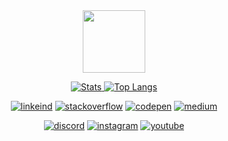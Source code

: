 <div id="header" align="center">
  <img src="https://media.giphy.com/media/M9gbBd9nbDrOTu1Mqx/giphy.gif" width="100" />
  <article class="markdown-body entry-content container-lg f5" itemprop="text">
    <p dir="auto">
      <a target="_blank" rel="noopener noreferrer nofollow" href="https://camo.githubusercontent.com/18e3ba3f820889870a093169d87bf1b53be95b7dc4526aba6d50171f1ee94c57/68747470733a2f2f6769746875622d726561646d652d73746174732e76657263656c2e6170702f6170693f757365726e616d653d636f6465726d6172636f73267468656d653d6461726b26636f756e745f707269766174653d747275652673686f775f69636f6e733d74727565267469746c655f636f6c6f723d3665343063392669636f6e5f636f6c6f723d366534306339266c696e655f6865696768743d3230"><img src="https://camo.githubusercontent.com/18e3ba3f820889870a093169d87bf1b53be95b7dc4526aba6d50171f1ee94c57/68747470733a2f2f6769746875622d726561646d652d73746174732e76657263656c2e6170702f6170693f757365726e616d653d636f6465726d6172636f73267468656d653d6461726b26636f756e745f707269766174653d747275652673686f775f69636f6e733d74727565267469746c655f636f6c6f723d3665343063392669636f6e5f636f6c6f723d366534306339266c696e655f6865696768743d3230" alt="Stats" data-canonical-src="https://github-readme-stats.vercel.app/api?username=denernun&amp;theme=dark&amp;count_private=true&amp;show_icons=true&amp;title_color=6e40c9&amp;icon_color=6e40c9&amp;line_height=20" style="max-width: 100%;">
      </a>
      <a target="_blank" rel="noopener noreferrer nofollow" href="https://camo.githubusercontent.com/b280c9d29c0b0aa7a31d15610bcb596b5569d0ddf15770d7b4a589002037b5aa/68747470733a2f2f6769746875622d726561646d652d73746174732e76657263656c2e6170702f6170692f746f702d6c616e67732f3f757365726e616d653d636f6465726d6172636f73267468656d653d6461726b266578636c7564655f7265706f3d656e63727970746f722c6465762d6461726b2d7468656d65266c61796f75743d636f6d706163742673686f775f69636f6e733d74727565267469746c655f636f6c6f723d3665343063392669636f6e5f636f6c6f723d366534306339"><img src="https://camo.githubusercontent.com/b280c9d29c0b0aa7a31d15610bcb596b5569d0ddf15770d7b4a589002037b5aa/68747470733a2f2f6769746875622d726561646d652d73746174732e76657263656c2e6170702f6170692f746f702d6c616e67732f3f757365726e616d653d636f6465726d6172636f73267468656d653d6461726b266578636c7564655f7265706f3d656e63727970746f722c6465762d6461726b2d7468656d65266c61796f75743d636f6d706163742673686f775f69636f6e733d74727565267469746c655f636f6c6f723d3665343063392669636f6e5f636f6c6f723d366534306339" alt="Top Langs" data-canonical-src="https://github-readme-stats.vercel.app/api/top-langs/?username=denernun&amp;theme=dark&amp;exclude_repo=encryptor,dev-dark-theme&amp;layout=compact&amp;show_icons=true&amp;title_color=6e40c9&amp;icon_color=6e40c9" style="max-width: 100%;">
      </a>
    </p>
    <p dir="auto"></p>
    <p dir="auto">
      <a href="https://www.linkedin.com/in/denernun/" rel="nofollow"><img src="https://camo.githubusercontent.com/6d8701c93402044c6d98f353daa5df9b481441d0d1c94f78b6271f934d595c88/68747470733a2f2f696d672e736869656c64732e696f2f7374617469632f76313f7374796c653d666c6174266c6f676f3d6c696e6b6564696e266c6162656c3d6c696e6b6564696e26636f6c6f723d303037374235266d6573736167653d636f6465726d6172636f73" alt="linkeind" data-canonical-src="https://img.shields.io/static/v1?style=flat&amp;logo=linkedin&amp;label=linkedin&amp;color=0077B5&amp;message=denernun" style="max-width: 100%;"></a>
      <a href="https://stackoverflow.com/users/4142377/dener-rocha" rel="nofollow"><img src="https://camo.githubusercontent.com/12eb2403b3ee21b4b6a5d209f095d648e31051748dc4682ff48b46da6f334cc5/68747470733a2f2f696d672e736869656c64732e696f2f7374617469632f76313f7374796c653d666c6174266c6f676f3d737461636b6f766572666c6f77266c6162656c3d737461636b6f766572666c6f7726636f6c6f723d464537413136266d6573736167653d636f6465726d6172636f73" alt="stackoverflow" data-canonical-src="https://img.shields.io/static/v1?style=flat&amp;logo=stackoverflow&amp;label=stackoverflow&amp;color=FE7A16&amp;message=denernun" style="max-width: 100%;"></a>
      <a href="https://codepen.io/denernun" rel="nofollow"><img src="https://camo.githubusercontent.com/f7a8d1150c17dabf9a096fafbfff9cd2ac3cc4f4a8e2397df45ec3f8b816c11d/68747470733a2f2f696d672e736869656c64732e696f2f7374617469632f76313f7374796c653d666c6174266c6f676f3d636f646570656e266c6162656c3d636f646570656e26636f6c6f723d303030303030266d6573736167653d636f6465726d6172636f73" alt="codepen" data-canonical-src="https://img.shields.io/static/v1?style=flat&amp;logo=codepen&amp;label=codepen&amp;color=000000&amp;message=denernun" style="max-width: 100%;"></a>
      <a href="https://medium.com/@denernun" rel="nofollow"><img src="https://camo.githubusercontent.com/12f0d128d1338522a987aee48827a46eb8c5405c15b61534574b573f8ff2e705/68747470733a2f2f696d672e736869656c64732e696f2f7374617469632f76313f7374796c653d666c6174266c6f676f3d6d656469756d266c6162656c3d4d656469756d26636f6c6f723d313231303045266d6573736167653d636f6465726d6172636f73" alt="medium" data-canonical-src="https://img.shields.io/static/v1?style=flat&amp;logo=medium&amp;label=Medium&amp;color=12100E&amp;message=denernun" style="max-width: 100%;"></a>
    </p>
    <p dir="auto">
      <a href="https://discord.com/users/369646295482368001" rel="nofollow"><img src="https://camo.githubusercontent.com/e231e7dc5e264fa28fc57d0fce778aa7fc7bd627899f07c7d4e8886860c71e3d/68747470733a2f2f696d672e736869656c64732e696f2f7374617469632f76313f7374796c653d666c6174266c6f676f3d646973636f7264266c6162656c3d646973636f726426636f6c6f723d303030303030266d6573736167653d636f6465726d6172636f7325323336363139" alt="discord" data-canonical-src="https://img.shields.io/static/v1?style=flat&amp;logo=discord&amp;label=discord&amp;color=000000&amp;message=denernun%236619" style="max-width: 100%;"></a>
      <a href="https://www.instagram.com/denernun/" rel="nofollow"><img src="https://camo.githubusercontent.com/b4a20b7a4579088df19c311b6ebcbe09c4452a37acf3f04ba04ca4309671d47f/68747470733a2f2f696d672e736869656c64732e696f2f7374617469632f76313f7374796c653d666c6174266c6f676f3d696e7374616772616d266c6162656c3d696e7374616772616d26636f6c6f723d453434303546266d6573736167653d636f6465726d6172636f73" alt="instagram" data-canonical-src="https://img.shields.io/static/v1?style=flat&amp;logo=instagram&amp;label=instagram&amp;color=E4405F&amp;message=denernun" style="max-width: 100%;"></a>
      <a href="https://www.youtube.com/channel/UCL0WuDCzfDvA1ubLIgVzC2Q" rel="nofollow"><img src="https://camo.githubusercontent.com/7eaef94c5f3c09a1b55700c812419f97711be95480d1e14acaaae1bc65efd0e3/68747470733a2f2f696d672e736869656c64732e696f2f7374617469632f76313f7374796c653d666c6174266c6f676f3d796f7574756265266c6162656c3d4368616e6e656c26636f6c6f723d464630303030266d6573736167653d4d792532304a756d7073253230" alt="youtube" data-canonical-src="https://img.shields.io/static/v1?style=flat&amp;logo=youtube&amp;label=Channel&amp;color=FF0000&amp;message=denernun" style="max-width: 100%;"></a>
    </p>
    <img src="https://komarev.com/ghpvc/?username=denernun&style=flat-square&color=blue" alt="" />
    <br>
  </article>
</div>
